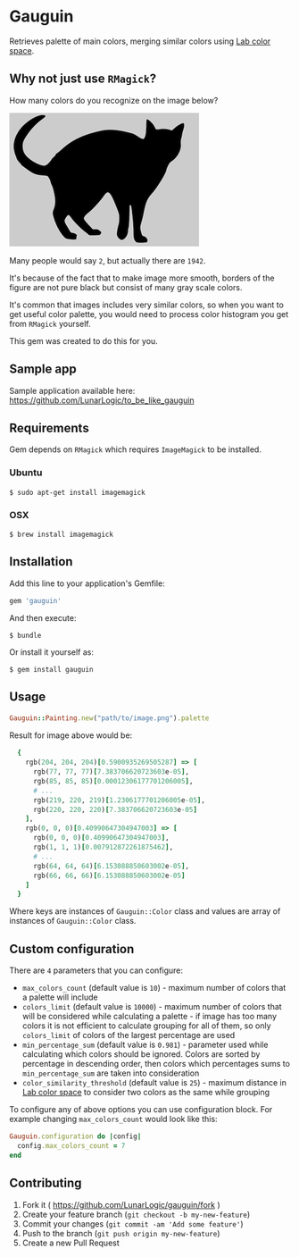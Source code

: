 # Gauguin

Retrieves palette of main colors, merging similar colors using [Lab color space](http://en.wikipedia.org/wiki/Lab_color_space).

## Why not just use `RMagick`?

How many colors do you recognize on the image below?

![Black and white image](spec/support/pictures/gray_and_black.png)

Many people would say `2`, but actually there are `1942`.

It's because of the fact that to make image more smooth, borders of the figure are not pure black but consist of many gray scale colors.

It's common that images includes very similar colors, so when you want to get useful color palette, you would need to process color histogram you get from `RMagick` yourself.

This gem was created to do this for you.

## Sample app

Sample application available here: https://github.com/LunarLogic/to_be_like_gauguin

## Requirements

Gem depends on `RMagick` which requires `ImageMagick` to be installed.

### Ubuntu

    $ sudo apt-get install imagemagick

### OSX

    $ brew install imagemagick

## Installation

Add this line to your application's Gemfile:

```ruby
gem 'gauguin'
```

And then execute:

    $ bundle

Or install it yourself as:

    $ gem install gauguin

## Usage

```ruby
Gauguin::Painting.new("path/to/image.png").palette
```

Result for image above would be:

```ruby
  {
    rgb(204, 204, 204)[0.5900935269505287] => [
      rgb(77, 77, 77)[7.383706620723603e-05],
      rgb(85, 85, 85)[0.00012306177701206005],
      # ...
      rgb(219, 220, 219)[1.2306177701206005e-05],
      rgb(220, 220, 220)[7.383706620723603e-05]
    ],
    rgb(0, 0, 0)[0.40990647304947003] => [
      rgb(0, 0, 0)[0.40990647304947003],
      rgb(1, 1, 1)[0.007912872261875462],
      # ...
      rgb(64, 64, 64)[6.153088850603002e-05],
      rgb(66, 66, 66)[6.153088850603002e-05]
    ]
  }
```

Where keys are instances of `Gauguin::Color` class and values are array of instances of `Gauguin::Color` class.

## Custom configuration

There are `4` parameters that you can configure:

- `max_colors_count` (default value is `10`) - maximum number of colors that a palette will include
- `colors_limit` (default value is `10000`) - maximum number of colors that will be considered while calculating a palette - if image has too many colors it is not efficient to calculate grouping for all of them, so only `colors_limit` of colors of the largest percentage are used
- `min_percentage_sum` (default value is `0.981`) - parameter used while calculating which colors should be ignored. Colors are sorted by percentage in descending order, then colors which percentages sums to `min_percentage_sum` are taken into consideration
- `color_similarity_threshold` (default value is `25`) - maximum distance in [Lab color space](http://en.wikipedia.org/wiki/Lab_color_space) to consider two colors as the same while grouping

To configure any of above options you can use configuration block.
For example changing `max_colors_count` would look like this:

```ruby
Gauguin.configuration do |config|
  config.max_colors_count = 7
end
```

## Contributing

1. Fork it ( https://github.com/LunarLogic/gauguin/fork )
2. Create your feature branch (`git checkout -b my-new-feature`)
3. Commit your changes (`git commit -am 'Add some feature'`)
4. Push to the branch (`git push origin my-new-feature`)
5. Create a new Pull Request
